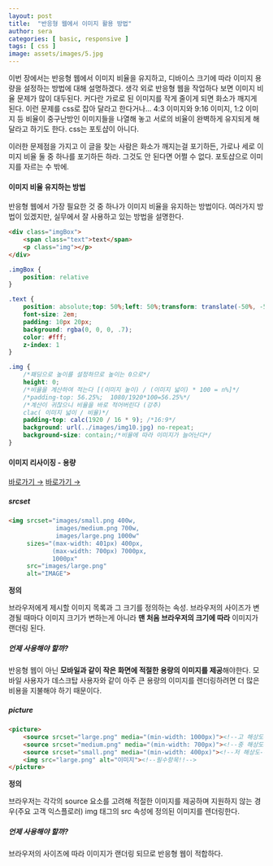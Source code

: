 ```yaml
---
layout: post
title:  "반응형 웹에서 이미지 활용 방법"
author: sera
categories: [ basic, responsive ]
tags: [ css ]
image: assets/images/5.jpg
---
```



이번 장에서는 반응형 웹에서 이미지 비율을 유지하고, 디바이스 크기에 따라 이미지 용량을 설정하는 방법에 대해 설명하겠다.
생각 외로 반응형 웹을 작업하다 보면 이미지 비율 문제가 많이 대두된다.
커다란 가로로 된 이미지를 작게 줄이게 되면 화소가 깨지게 된다. 이런 문제를 css로 잡아 달라고 한다거나...
4:3 이미지와 9:16 이미지, 1:2 이미지 등 비율이 중구난방인 이미지들을 나열해 놓고 서로의 비율이 완벽하게 유지되게 해달라고 하기도 한다.
css는 포토샵이 아니다. 

이러한 문제점을 가지고 이 글을 찾는 사람은 화소가 깨지는걸 포기하든, 가로나 세로 이미지 비율 둘 중 하나를 포기하든 하라.
그것도 안 된다면 어쩔 수 없다. 포토샵으로 이미지를 자르는 수 밖에.


#### 이미지 비율 유지하는 방법
반응형 웹에서 가장 필요한 것 중 하나가 이미지 비율을 유지하는 방법이다. 여러가지 방법이 있겠지만, 실무에서 잘 사용하고 있는 방법을 설명한다.


```html
<div class="imgBox">
	<span class="text">text</span>
	<p class="img"></p>
</div>
```
```css
.imgBox {
	position: relative
}

.text {
	position: absolute;top: 50%;left: 50%;transform: translate(-50%, -50%); /*폰트 가운데 정렬*/
	font-size: 2em;
	padding: 10px 20px;
	background: rgba(0, 0, 0, .7);
	color: #fff;
	z-index: 1
}

.img {
	/*패딩으로 높이를 설정하므로 높이는 0으로*/
	height: 0;
	/*비율을 계산하여 적는다 [(이미지 높이) / (이미지 넓이) * 100 = n%]*/
	/*padding-top: 56.25%;  1080/1920*100=56.25%*/
	/*계산이 귀찮으니 비율을 바로 적어버린다 (강추)
	clac( 이미지 넓이 / 비율)*/
	padding-top: calc(1920 / 16 * 9); /*16:9*/
	background: url(../images/img10.jpg) no-repeat;
	background-size: contain;/*비율에 따라 이미지가 늘어난다*/
}
```


#### 이미지 리사이징 - 용량
<a target="_blank" href="https://velog.io/@yijaee/반응형-웹에서-요소-리사이징하기" class="btn btn-outline-dark"> 바로가기 &rarr;</a>
<a target="_blank" href="https://blog.naver.com/qxisymud/222609411881" class="btn btn-outline-dark"> 바로가기 &rarr;</a>
	
	
	
##### srcset
```html
<img srcset="images/small.png 400w,
			 images/medium.png 700w,
			 images/large.png 1000w"
	 sizes="(max-width: 401px) 400px,
			(max-width: 700px) 7000px,
			1000px"
	 src="images/large.png"
	 alt="IMAGE">
```
	
**정의**

브라우저에게 제시할 이미지 목록과 그 크기를 정의하는 속성.
브라우저의 사이즈가 변경될 때마다 이미지 크기가 변하는게 아니라 **맨 처음 브라우저의 크기에 따라** 이미지가 랜더링 된다.


##### 언제 사용해야 할까?
반응형 웹이 아닌 **모바일과 같이 작은 화면에 적절한 용량의 이미지를 제공**해야한다.
모바일 사용자가 데스크탑 사용자와 같이 아주 큰 용량의 이미지를 렌더링하려면 더 많은 비용을 지불해야 하기 때문이다.

##### picture

```html
<picture>
	<source srcset="large.png" media="(min-width: 1000px)"><!--고 해상도-->
	<source srcset="medium.png" media="(min-width: 700px)"><!--중 해상도-->
	<source srcset="small.png" media="(min-width: 400px)"><!--저 해상도-->
	<img src="large.png" alt="이미지"><!--필수항목!!-->
</picture>
```
**정의**

브라우저는 각각의 source 요소를 고려해 적절한 이미지를 제공하며 지원하지 않는 경우(주요 고객 익스플로러) img 태그의 src 속성에 정의된 이미지를 렌더링한다.


##### 언제 사용해야 할까?
브라우저의 사이즈에 따라 이미지가 랜더링 되므로 반응형 웹이 적합하다.
